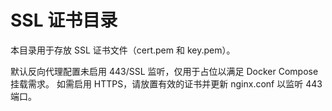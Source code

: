 # SSL 证书目录

本目录用于存放 SSL 证书文件（cert.pem 和 key.pem）。

默认反向代理配置未启用 443/SSL 监听，仅用于占位以满足 Docker Compose 挂载需求。
如需启用 HTTPS，请放置有效的证书并更新 nginx.conf 以监听 443 端口。

